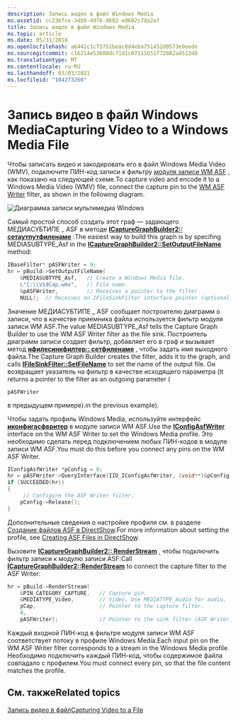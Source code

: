 ```yaml
---
description: Запись видео в файл Windows Media
ms.assetid: cc23bfce-34b9-4976-8602-e0602c7da2af
title: Запись видео в файл Windows Media
ms.topic: article
ms.date: 05/31/2018
ms.openlocfilehash: a6442c1cf3751beac8d4eba751452d9573e9eede
ms.sourcegitcommit: c16214e53680dc71d1c07111b51f72b82a4512d8
ms.translationtype: MT
ms.contentlocale: ru-RU
ms.lasthandoff: 03/03/2021
ms.locfileid: "104273260"
---
```

# <a name="capturing-video-to-a-windows-media-file"></a><span data-ttu-id="3a503-103">Запись видео в файл Windows Media</span><span class="sxs-lookup"><span data-stu-id="3a503-103">Capturing Video to a Windows Media File</span></span>

<span data-ttu-id="3a503-104">Чтобы записать видео и закодировать его в файл Windows Media Video (WMV), подключите ПИН-код записи к фильтру [модуля записи WM ASF](wm-asf-writer-filter.md) , как показано на следующей схеме.</span><span class="sxs-lookup"><span data-stu-id="3a503-104">To capture video and encode it to a Windows Media Video (WMV) file, connect the capture pin to the [WM ASF Writer](wm-asf-writer-filter.md) filter, as shown in the following diagram.</span></span>

![Диаграмма записи мультимедиа Windows](images/vidcap03.png)

<span data-ttu-id="3a503-106">Самый простой способ создать этот граф — задающего МЕДИАСУБТИПЕ \_ ASF в методе [**ICaptureGraphBuilder2:: сетаутпутфиленаме**](/windows/desktop/api/Strmif/nf-strmif-icapturegraphbuilder2-setoutputfilename) :</span><span class="sxs-lookup"><span data-stu-id="3a503-106">The easiest way to build this graph is by specifing MEDIASUBTYPE\_Asf in the [**ICaptureGraphBuilder2::SetOutputFileName**](/windows/desktop/api/Strmif/nf-strmif-icapturegraphbuilder2-setoutputfilename) method:</span></span>


```C++
IBaseFilter* pASFWriter = 0;
hr = pBuild->SetOutputFileName(
    &MEDIASUBTYPE_Asf,   // Create a Windows Media file.
    L"C:\\VidCap.wmv",   // File name.
    &pASFWriter,         // Receives a pointer to the filter.
    NULL);  // Receives an IFileSinkFilter interface pointer (optional).
```



<span data-ttu-id="3a503-107">Значение МЕДИАСУБТИПЕ \_ ASF сообщает построителю диаграмм о записи, что в качестве приемника файла используется фильтр модуля записи WM ASF.</span><span class="sxs-lookup"><span data-stu-id="3a503-107">The value MEDIASUBTYPE\_Asf tells the Capture Graph Builder to use the WM ASF Writer filter as the file sink.</span></span> <span data-ttu-id="3a503-108">Построитель диаграмм записи создает фильтр, добавляет его в граф и вызывает метод [**ифилесинкфилтер:: сетфиленаме**](/windows/desktop/api/Strmif/nf-strmif-ifilesinkfilter-setfilename) , чтобы задать имя выходного файла.</span><span class="sxs-lookup"><span data-stu-id="3a503-108">The Capture Graph Builder creates the filter, adds it to the graph, and calls [**IFileSinkFilter::SetFileName**](/windows/desktop/api/Strmif/nf-strmif-ifilesinkfilter-setfilename) to set the name of the output file.</span></span> <span data-ttu-id="3a503-109">Он возвращает указатель на фильтр в качестве исходящего параметра (</span><span class="sxs-lookup"><span data-stu-id="3a503-109">It returns a pointer to the filter as an outgoing parameter (</span></span>


```
pASFWriter
```



<span data-ttu-id="3a503-110">в предыдущем примере).</span><span class="sxs-lookup"><span data-stu-id="3a503-110">in the previous example).</span></span>

<span data-ttu-id="3a503-111">Чтобы задать профиль Windows Media, используйте интерфейс [**иконфигасфвритер**](/previous-versions/windows/desktop/api/Dshowasf/nn-dshowasf-iconfigasfwriter) в модуле записи WM ASF.</span><span class="sxs-lookup"><span data-stu-id="3a503-111">Use the [**IConfigAsfWriter**](/previous-versions/windows/desktop/api/Dshowasf/nn-dshowasf-iconfigasfwriter) interface on the WM ASF Writer to set the Windows Media profile.</span></span> <span data-ttu-id="3a503-112">Это необходимо сделать перед подключением любых ПИН-кодов в модуле записи WM ASF.</span><span class="sxs-lookup"><span data-stu-id="3a503-112">You must do this before you connect any pins on the WM ASF Writer.</span></span>


```C++
IConfigAsfWriter *pConfig = 0;
hr = pASFWriter->QueryInterface(IID_IConfigAsfWriter, (void**)&pConfig);
if (SUCCEEDED(hr))
{
     // Configure the ASF Writer filter.
    pConfig->Release();
}
```



<span data-ttu-id="3a503-113">Дополнительные сведения о настройке профиля см. в разделе [Создание файлов ASF в DirectShow](creating-asf-files-in-directshow.md).</span><span class="sxs-lookup"><span data-stu-id="3a503-113">For more information about setting the profile, see [Creating ASF Files in DirectShow](creating-asf-files-in-directshow.md).</span></span>

<span data-ttu-id="3a503-114">Вызовите [**ICaptureGraphBuilder2:: RenderStream**](/windows/desktop/api/Strmif/nf-strmif-icapturegraphbuilder2-renderstream) , чтобы подключить фильтр записи к модулю записи ASF:</span><span class="sxs-lookup"><span data-stu-id="3a503-114">Call [**ICaptureGraphBuilder2::RenderStream**](/windows/desktop/api/Strmif/nf-strmif-icapturegraphbuilder2-renderstream) to connect the capture filter to the ASF Writer:</span></span>


```C++
hr = pBuild->RenderStream(
    &PIN_CATEGORY_CAPTURE,   // Capture pin.
    &MEDIATYPE_Video,        // Video. Use MEDIATYPE_Audio for audio.
    pCap,                    // Pointer to the capture filter. 
    0, 
    pASFWriter);             // Pointer to the sink filter (ASF Writer).
```



<span data-ttu-id="3a503-115">Каждый входной ПИН-код в фильтре модуля записи WM ASF соответствует потоку в профиле Windows Media.</span><span class="sxs-lookup"><span data-stu-id="3a503-115">Each input pin on the WM ASF Writer filter corresponds to a stream in the Windows Media profile.</span></span> <span data-ttu-id="3a503-116">Необходимо подключить каждый ПИН-код, чтобы содержимое файла совпадало с профилем.</span><span class="sxs-lookup"><span data-stu-id="3a503-116">You must connect every pin, so that the file content matches the profile.</span></span>

## <a name="related-topics"></a><span data-ttu-id="3a503-117">См. также</span><span class="sxs-lookup"><span data-stu-id="3a503-117">Related topics</span></span>

<dl> <dt>

[<span data-ttu-id="3a503-118">Запись видео в файл</span><span class="sxs-lookup"><span data-stu-id="3a503-118">Capturing Video to a File</span></span>](capturing-video-to-a-file.md)
</dt> </dl>

 

 



